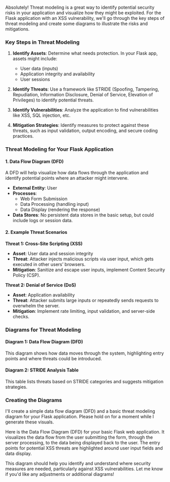 Absolutely! Threat modeling is a great way to identify potential security risks in your application and visualize how they might be exploited. For the Flask application with an XSS vulnerability, we'll go through the key steps of threat modeling and create some diagrams to illustrate the risks and mitigations.

### Key Steps in Threat Modeling

1. **Identify Assets**: Determine what needs protection. In your Flask app, assets might include:
   - User data (inputs)
   - Application integrity and availability
   - User sessions

2. **Identify Threats**: Use a framework like STRIDE (Spoofing, Tampering, Repudiation, Information Disclosure, Denial of Service, Elevation of Privileges) to identify potential threats.
   
3. **Identify Vulnerabilities**: Analyze the application to find vulnerabilities like XSS, SQL injection, etc.

4. **Mitigation Strategies**: Identify measures to protect against these threats, such as input validation, output encoding, and secure coding practices.

### Threat Modeling for Your Flask Application

#### 1. Data Flow Diagram (DFD)

A DFD will help visualize how data flows through the application and identify potential points where an attacker might intervene.

- **External Entity**: User
- **Processes**:
  - Web Form Submission
  - Data Processing (handling input)
  - Data Display (rendering the response)
- **Data Stores**: No persistent data stores in the basic setup, but could include logs or session data.

#### 2. Example Threat Scenarios

**Threat 1: Cross-Site Scripting (XSS)**
- **Asset**: User data and session integrity
- **Threat**: Attacker injects malicious scripts via user input, which gets executed in other users’ browsers.
- **Mitigation**: Sanitize and escape user inputs, implement Content Security Policy (CSP).

**Threat 2: Denial of Service (DoS)**
- **Asset**: Application availability
- **Threat**: Attacker submits large inputs or repeatedly sends requests to overwhelm the server.
- **Mitigation**: Implement rate limiting, input validation, and server-side checks.

### Diagrams for Threat Modeling

#### Diagram 1: Data Flow Diagram (DFD)
This diagram shows how data moves through the system, highlighting entry points and where threats could be introduced.

#### Diagram 2: STRIDE Analysis Table
This table lists threats based on STRIDE categories and suggests mitigation strategies.

### Creating the Diagrams

I'll create a simple data flow diagram (DFD) and a basic threat modeling diagram for your Flask application. Please hold on for a moment while I generate these visuals.

Here is the Data Flow Diagram (DFD) for your basic Flask web application. It visualizes the data flow from the user submitting the form, through the server processing, to the data being displayed back to the user. The entry points for potential XSS threats are highlighted around user input fields and data display.

This diagram should help you identify and understand where security measures are needed, particularly against XSS vulnerabilities. Let me know if you'd like any adjustments or additional diagrams!
